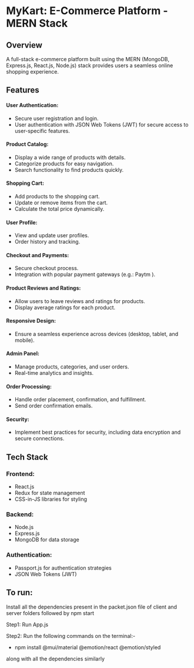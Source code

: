 # MyKart: E-Commerce Platform - MERN Stack

## Overview
A full-stack e-commerce platform built using the MERN (MongoDB, Express.js, React.js, Node.js) stack provides users a seamless online shopping experience.

## Features

#### User Authentication:
- Secure user registration and login.
- User authentication with JSON Web Tokens (JWT) for secure access to user-specific features.
  
#### Product Catalog:
- Display a wide range of products with details.
- Categorize products for easy navigation.
- Search functionality to find products quickly.

#### Shopping Cart:
- Add products to the shopping cart.
- Update or remove items from the cart.
- Calculate the total price dynamically.
  
#### User Profile:
- View and update user profiles.
- Order history and tracking.

#### Checkout and Payments:
- Secure checkout process.
- Integration with popular payment gateways (e.g.: Paytm ).

#### Product Reviews and Ratings:
- Allow users to leave reviews and ratings for products.
- Display average ratings for each product.

#### Responsive Design:
- Ensure a seamless experience across devices (desktop, tablet, and mobile).

#### Admin Panel:
- Manage products, categories, and user orders.
- Real-time analytics and insights.

#### Order Processing:
- Handle order placement, confirmation, and fulfillment.
- Send order confirmation emails.

#### Security:
- Implement best practices for security, including data encryption and secure connections.



## Tech Stack

### Frontend:
- React.js
- Redux for state management
- CSS-in-JS libraries for styling

### Backend:
- Node.js
- Express.js
- MongoDB for data storage

### Authentication:
- Passport.js for authentication strategies
- JSON Web Tokens (JWT)


## To run:
Install all the dependencies present in the packet.json file of client and server folders followed by npm start

Step1: Run App.js

Step2: Run the following commands on the terminal:-
- npm install @mui/material @emotion/react @emotion/styled

along with all the dependencies similarly

  
